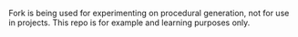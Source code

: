 Fork is being used for experimenting on procedural generation, not for use in projects.
This repo is for example and learning purposes only.
